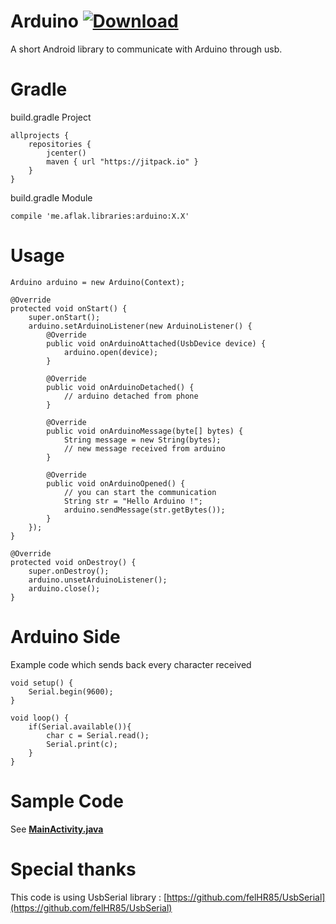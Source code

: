 # Arduino [ ![Download](https://api.bintray.com/packages/omaflak/maven/arduino/images/download.svg) ](https://bintray.com/omaflak/maven/arduino/_latestVersion)
A short Android library to communicate with Arduino through usb.

# Gradle

build.gradle Project

    allprojects {
        repositories {
            jcenter()
            maven { url "https://jitpack.io" }
        }
    }

build.gradle Module

    compile 'me.aflak.libraries:arduino:X.X'

# Usage

    Arduino arduino = new Arduino(Context);

    @Override
    protected void onStart() {
        super.onStart();
        arduino.setArduinoListener(new ArduinoListener() {
	        @Override
	        public void onArduinoAttached(UsbDevice device) {
	            arduino.open(device);
	        }

	        @Override
	        public void onArduinoDetached() {
	            // arduino detached from phone
	        }

	        @Override
	        public void onArduinoMessage(byte[] bytes) {
	            String message = new String(bytes);
	            // new message received from arduino
	        }

	        @Override
	        public void onArduinoOpened() {
	            // you can start the communication
	            String str = "Hello Arduino !";
	            arduino.sendMessage(str.getBytes());
	        }
        });
    }
    
    @Override
    protected void onDestroy() {
        super.onDestroy();
        arduino.unsetArduinoListener();
        arduino.close();
    }

# Arduino Side

Example code which sends back every character received

    void setup() {
        Serial.begin(9600);
    }

    void loop() {
        if(Serial.available()){
            char c = Serial.read();
            Serial.print(c);
        }
    }

# Sample Code

See **[MainActivity.java](https://github.com/omaflak/Arduino/blob/master/app/src/main/java/me/aflak/libraries/MainActivity.java)**

# Special thanks

This code is using UsbSerial library : [https://github.com/felHR85/UsbSerial](https://github.com/felHR85/UsbSerial)
